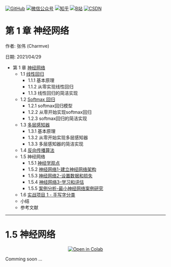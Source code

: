 <p align="left">
  <a href="https://github.com/Charmve"><img src="https://img.shields.io/badge/GitHub-@Charmve-000000.svg?logo=GitHub" alt="GitHub" target="_blank"></a>
  <a href="https://imgconvert.csdnimg.cn/aHR0cHM6Ly9tbWJpei5xcGljLmNuL21tYml6X3BuZy9aTmRoV05pYjNJUkIzZk5ldWVGZEQ4YnZ4cXlzbXRtRktUTGdFSXZOMUdnTHhDNXV0Y1VBZVJ0T0lJa0hTZTVnVGowamVtZUVOQTJJMHhiU0xjQ3VrVVEvNjQw?x-oss-process=image/format,png" target="_blank" ><img src="https://img.shields.io/badge/公众号-@迈微AI研习社-000000.svg?style=flat-square&amp;logo=WeChat" alt="微信公众号"/></a>
  <a href="https://www.zhihu.com/people/MaiweiE-com" target="_blank" ><img src="https://img.shields.io/badge/%E7%9F%A5%E4%B9%8E-@Charmve-000000.svg?style=flat-square&amp;logo=Zhihu" alt="知乎"/></a>
  <a href="https://space.bilibili.com/62079686" target="_blank"><img src="https://img.shields.io/badge/B站-@Charmve-000000.svg?style=flat-square&amp;logo=Bilibili" alt="B站"/></a>
  <a href="https://blog.csdn.net/Charmve" target="_blank"><img src="https://img.shields.io/badge/CSDN-@Charmve-000000.svg?style=flat-square&amp;logo=CSDN" alt="CSDN"/></a>
</p>

# 第 1 章 神经网络

作者: 张伟 (Charmve)

日期: 2021/04/29

- 第 1 章 [神经网络]()
    - 1.1 [线性回归](/1_理论篇/chapter1_Neural-Networks/chapter1.1_line-regression.md)
      - 1.1.1 基本原理
      - 1.1.2 从零实现线性回归
      - 1.1.3 线性回归的简洁实现
    - 1.2 [Softmax 回归](./docs/1_理论篇/chapter1_Neural-Networks/chapter1.2_Softmax回归.md)
      - 1.2.1 softmax回归模型
      - 1.2.2 从零开始实现softmax回归
      - 1.2.3 softmax回归的简洁实现
    - 1.3 [多层感知器](./docs/1_理论篇/chapter1_Neural-Networks/chapter1.3_多层感知器MLP.md)
      - 1.3.1 基本原理
      - 1.3.2 从零开始实现多层感知器
      - 1.3.3 多层感知器的简洁实现
    - 1.4 [反向传播算法](./docs/1_理论篇/chapter1_Neural-Networks/chapter1.4_Back-Propagation.md)
    - 1.5 神经网络
      - 1.5.1 [神经学观点](./docs/1_理论篇/chapter1_Neural-Networks/chapter1.5.1_神经学观点.md)
      - 1.5.2 [神经网络1-建立神经网络架构](https://cs231n.github.io/neural-networks-1/)
      - 1.5.3 [神经网络2-设置数据和损失](https://cs231n.github.io/neural-networks-2/)
      - 1.5.4 [神经网络3-学习和评估](https://cs231n.github.io/neural-networks-3/)
      - 1.5.5 [案例分析-最小神经网络案例研究](https://cs231n.github.io/neural-networks-case-study/)
    - 1.6 [实战项目 1 - 手写字分类](https://blog.csdn.net/Charmve/article/details/108531735)
    - 小结
    - 参考文献

---

# 1.5 神经网络


<p align="center">
    <a href="https://colab.research.google.com/github/Charmve/computer-vision-in-action/blob/main/notebooks/chapter1_Neural-Networks/05_Neural_Networks.ipynb">
        <img src="https://colab.research.google.com/assets/colab-badge.svg" align="center" alt="Open in Colab">
    </a>
</p>

Comming soon ...
